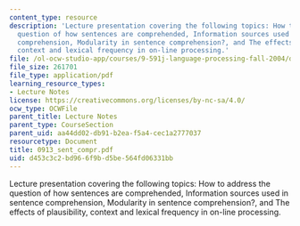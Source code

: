```yaml
---
content_type: resource
description: 'Lecture presentation covering the following topics: How to address the
  question of how sentences are comprehended, Information sources used in sentence
  comprehension, Modularity in sentence comprehension?, and The effects of plausibility,
  context and lexical frequency in on-line processing.'
file: /ol-ocw-studio-app/courses/9-591j-language-processing-fall-2004/d453c3c2bd966f9bd5be564fd06331bb_0913_sent_compr.pdf
file_size: 261701
file_type: application/pdf
learning_resource_types:
- Lecture Notes
license: https://creativecommons.org/licenses/by-nc-sa/4.0/
ocw_type: OCWFile
parent_title: Lecture Notes
parent_type: CourseSection
parent_uid: aa44dd02-db91-b2ea-f5a4-cec1a2777037
resourcetype: Document
title: 0913_sent_compr.pdf
uid: d453c3c2-bd96-6f9b-d5be-564fd06331bb
---
```

Lecture presentation covering the following topics: How to address the question of how sentences are comprehended, Information sources used in sentence comprehension, Modularity in sentence comprehension?, and The effects of plausibility, context and lexical frequency in on-line processing.